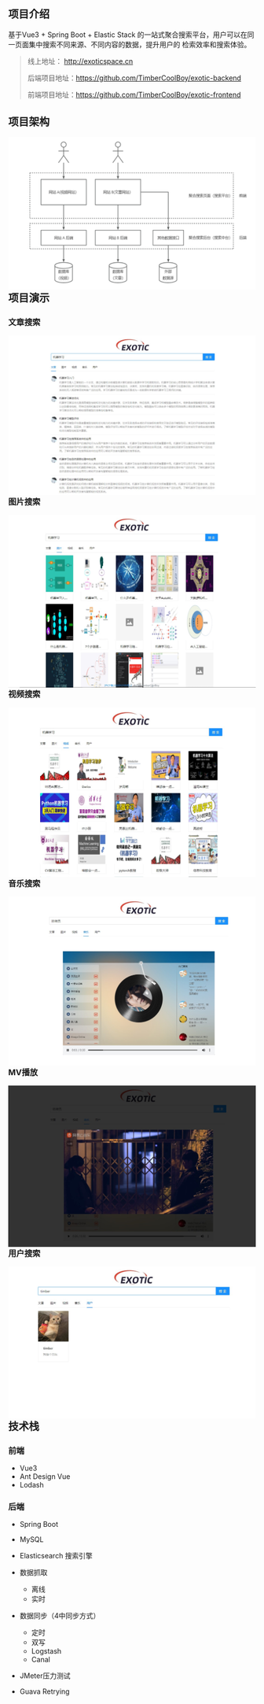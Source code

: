 ## 项目介绍
基于Vue3 + Spring Boot + Elastic Stack 的一站式聚合搜索平台，用户可以在同一页面集中搜索不同来源、不同内容的数据，提升用户的 检索效率和搜索体验。
  
>线上地址：  http://exoticspace.cn
> 
> 后端项目地址：https://github.com/TimberCoolBoy/exotic-backend  
> 
> 前端项目地址：https://github.com/TimberCoolBoy/exotic-frontend


## 项目架构

<img src="./src/image/architecture.png" alt="image-20230515115642677" style="zoom:80%;" align="left"/>

## 项目演示
### 文章搜索
<img src="./src/image/show1.jpg" style="zoom:80%;" align="left"/>

### 图片搜索
<img src="./src/image/show2.jpg" style="zoom:80%;" align="left"/>

### 视频搜索
<img src="./src/image/show3.jpg" style="zoom:80%;" align="left"/>

### 音乐搜索
<img src="./src/image/show4.jpg" style="zoom:80%;" align="left"/>

### MV播放
<img src="./src/image/show5.jpg" style="zoom:80%;" align="left"/>

### 用户搜索
<img src="./src/image/show6.jpg" style="zoom:80%;" align="left"/>


## 技术栈
### 前端

- Vue3
- Ant Design Vue
- Lodash
### 后端  

- Spring Boot
- MySQL
- Elasticsearch 搜索引擎
- 数据抓取
  -  离线
  - 实时
    
- 数据同步（4中同步方式）
    - 定时
    - 双写
    - Logstash
    - Canal
    
- JMeter压力测试
- Guava Retrying 

